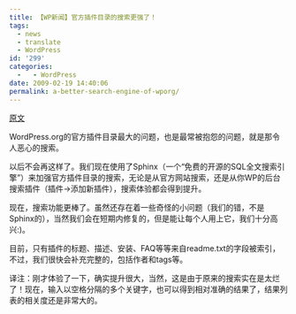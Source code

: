 ```yaml
---
title: 【WP新闻】官方插件目录的搜索更强了！
tags:
  - news
  - translate
  - WordPress
id: '299'
categories:
  -   - WordPress
date: 2009-02-19 14:40:06
permalink: a-better-search-engine-of-wporg/
---
```


[原文](http://wordpress.org/development/2009/02/new-and-improved-plugins-directory-search/)

WordPress.org的官方插件目录最大的问题，也是最常被抱怨的问题，就是那令人恶心的搜索。

以后不会再这样了。我们现在使用了Sphinx（一个“免费的开源的SQL全文搜索引擎”）来加强官方插件目录的搜索，无论是从官方网站搜索，还是从你WP的后台搜索插件（插件→添加新插件），搜索体验都会得到提升。

现在，搜索功能更棒了。虽然还存在着一些奇怪的小问题（我们的错，不是Sphinx的），当然我们会在短期内修复的，但是能让每个人用上它，我们十分高兴:)。

目前，只有插件的标题、描述、安装、FAQ等等来自readme.txt的字段被索引，不过，我们很快会补充完整的，包括作者和tags等。

译注：刚才体验了一下，确实提升很大，当然，这是由于原来的搜索实在是太烂了！现在，输入以空格分隔的多个关键字，也可以得到相对准确的结果了，结果列表的相关度还是非常大的。